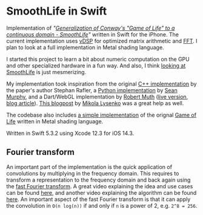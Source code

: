 SmoothLife in Swift
===============

Implementation of _"[Generalization of Conway's "Game of Life" to a continuous domain - SmoothLife](https://arxiv.org/abs/1111.1567)"_ written in Swift for the iPhone. The current implementation uses [vDSP](https://developer.apple.com/documentation/accelerate/vdsp) for optimized matrix arithmetic and [FFT](https://en.wikipedia.org/wiki/Fast_Fourier_transform). I plan to look at a full implementation in Metal shading language.

I started this project to learn a bit about numeric computation on the GPU and other specialized hardware in a fun way. And also, I think [looking at SmoothLife](https://www.youtube.com/watch?v=KJe9H6qS82I) is just mesmerizing.

My implementation took inspiration from the original [C++ implementation](https://sourceforge.net/projects/smoothlife/) by the paper's author Stephan Rafler, a [Python implementation](https://github.com/duckythescientist/SmoothLife) by [Sean Murphy](https://github.com/duckythescientist), and a Dart/WebGL implementation by [Robert Muth](https://github.com/robertmuth) ([live version](http://art.muth.org/smoothlife.html), [blog article](http://robertmuth.blogspot.com/2016/01/smoothlife-in-webgl.html)). [This blogpost](https://0fps.net/2012/11/19/conways-game-of-life-for-curved-surfaces-part-1/) by [Mikola Lysenko](https://github.com/mikolalysenko/) was a great help as well.

The codebase also includes [a simple implementation](Source/GameOfLife) of the orignal [Game of Life](https://en.wikipedia.org/wiki/Conway%27s_Game_of_Life) written in Metal shading language. 

Written in Swift 5.3.2 using Xcode 12.3 for iOS 14.3.

Fourier transform
--------------------

An important part of the implementation is the quick application of convolutions by multiplying in the frequency domain. This requires to transform a representation to the frequency domain and back again using the [fast Fourier transform](https://en.wikipedia.org/wiki/Fast_Fourier_transform). A great video explaining the idea and use cases can be found [here](https://www.youtube.com/watch?v=g8RkArhtCc4), and another video explaining the algorithm can be found [here](https://www.youtube.com/watch?v=h7apO7q16V0). An important aspect of the fast Fourier transform is that it can apply the convolution in `O(n log(n))` if and only if `n` is a power of 2, e.g. `2^8 = 256`.

